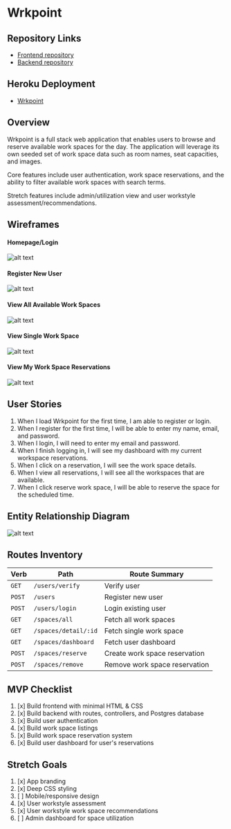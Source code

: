 # Wrkpoint

## Repository Links
* <a href="https://github.com/graymok/wrkpoint-app-frontend">Frontend repository</a>
* <a href="https://github.com/graymok/backend-sei-solo-project-3">Backend repository</a>


## Heroku Deployment
* <a href="https://wrkpoint-u3-app.herokuapp.com/">Wrkpoint</a>


## Overview
Wrkpoint is a full stack web application that enables users to browse and reserve available work spaces for the day. The application will leverage its own seeded set of work space data such as room names, seat capacities, and images.

Core features include user authentication, work space reservations, and the ability to filter available work spaces with search terms.

Stretch features include admin/utilization view and user workstyle assessment/recommendations.


## Wireframes
#### Homepage/Login
![alt text](./assets/wrkpoint-wireframe-1.png)
#### Register New User
![alt text](./assets/wrkpoint-wireframe-2.png)
#### View All Available Work Spaces
![alt text](./assets/wrkpoint-wireframe-3.png)
#### View Single Work Space
![alt text](./assets/wrkpoint-wireframe-4.png)
#### View My Work Space Reservations
![alt text](./assets/wrkpoint-wireframe-5.png)


## User Stories
1. When I load Wrkpoint for the first time, I am able to register or login.
2. When I register for the first time, I will be able to enter my name, email, and password.
3. When I login, I will need to enter my email and password.
4. When I finish logging in, I will see my dashboard with my current workspace reservations.
5. When I click on a reservation, I will see the work space details.
6. When I view all reservations, I will see all the workspaces that are available.
7. When I click reserve work space, I will be able to reserve the space for the scheduled time.


## Entity Relationship Diagram
![alt text](./assets/wrkpoint-erd-v2.png)


## Routes Inventory

| Verb | Path | Route Summary |
| --- | --- | --- |
| `GET` | `/users/verify` | Verify user |
| `POST` | `/users` | Register new user |
| `POST` | `/users/login` | Login existing user |
| `GET` | `/spaces/all` | Fetch all work spaces |
| `GET` | `/spaces/detail/:id` | Fetch single work space |
| `GET` | `/spaces/dashboard` | Fetch user dashboard |
| `POST` | `/spaces/reserve` | Create work space reservation |
| `POST` | `/spaces/remove` | Remove work space reservation |


## MVP Checklist
1. [x] Build frontend with minimal HTML & CSS
2. [x] Build backend with routes, controllers, and Postgres database
3. [x] Build user authentication
4. [x] Build work space listings
5. [x] Build work space reservation system
6. [x] Build user dashboard for user's reservations


## Stretch Goals
1. [x] App branding
2. [x] Deep CSS styling
3. [ ] Mobile/responsive design
4. [x] User workstyle assessment
5. [x] User workstyle work space recommendations
6. [ ] Admin dashboard for space utilization